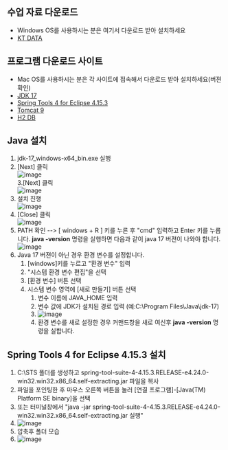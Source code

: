 수업 자료 다운로드
---------------
* Windows OS를 사용하시는 분은 여기서 다운로드 받아 설치하세요
* [KT DATA](http://naver.me/Gq8OpQZJ)

프로그램 다운로드 사이트
------------
* Mac OS를 사용하시는 분은 각 사이트에 접속해서 다운로드 받아 설치하세요(버젼 확인)
* [JDK 17](https://www.oracle.com/java/technologies/downloads/#jdk17-windows)
* [Spring Tools 4 for Eclipse 4.15.3](https://spring.io/tools)
* [Tomcat 9](https://tomcat.apache.org/)
* [H2 DB](https://www.h2database.com/html/main.html)


Java 설치
------------
1. jdk-17_windows-x64_bin.exe 실행  
2. [Next] 클릭  
![image](https://github.com/user-attachments/assets/7309c860-f45a-443a-9df1-6c04115f1b11)  
3.[Next] 클릭   
![image](https://github.com/user-attachments/assets/560ee0db-3b24-40d2-896a-65e650386585)   
4. 설치 진행  
![image](https://github.com/user-attachments/assets/6cf343d8-cc7b-4a80-9c00-e7dc5adc0ccc)  
5. [Close] 클릭  
![image](https://github.com/user-attachments/assets/9e919011-83e8-45b8-bfac-fe16fdcf04b7)
6. PATH 확인 --> [ windows + R ] 키를 누른 후 "cmd" 입력하고 Enter 키를 누릅니다. <b>java -version</b> 명령을 실행하면 다음과 같이 java 17 버젼이 나와야 합니다.
![image](https://github.com/user-attachments/assets/d3748c0c-286c-4957-9cb0-485da8060f2e)
7. Java 17 버젼이 아닌 경우 환경 변수를 설정합니다. 
    1. [windows]키를 누르고 "환경 변수" 입력
    2. "시스템 환경 변수 편집"을 선택
    3. [환경 변수] 버튼 선택
    4. 시스템 변수 영역에 [새로 만들기] 버튼 선택
        1. 변수 이름에 JAVA_HOME  입력
        2. 변수 값에 JDK가 설치된 경로 입력 (예:C:\Program Files\Java\jdk-17)
        3. ![image](https://github.com/user-attachments/assets/69c314b1-2033-453d-a4fd-8ed4288a2bea)
        4. 환경 변수를 새로 설정한 경우 커맨드창을 새로 여신후 <b>java -version</b> 명령을 실합니다.

Spring Tools 4 for Eclipse 4.15.3 설치
------------
1. C:\STS 폴더를 생성하고 spring-tool-suite-4-4.15.3.RELEASE-e4.24.0-win32.win32.x86_64.self-extracting.jar 파일을  복사
2. 파일을 포인팅한 후 마우스 오른쪽 버튼을 눌러 [연결 프로그램]-[Java(TM) Platform SE binary]을 선택
3. 또는 터미널창에서 "java -jar  spring-tool-suite-4-4.15.3.RELEASE-e4.24.0-win32.win32.x86_64.self-extracting.jar 실행"
4. ![image](https://github.com/user-attachments/assets/b8781953-e242-40fb-ba52-66926d49342a)
5. 압축후 폴더 모습
6. ![image](https://github.com/user-attachments/assets/99e3c24f-6d4a-4400-9162-da378f849037)


 



